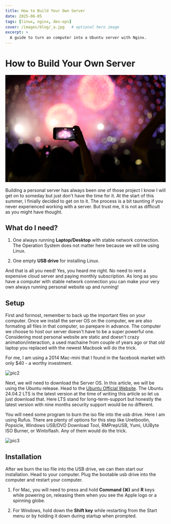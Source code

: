 ```yaml
---
title: How to Build Your Own Server
date: 2025‑06‑05
tags: [linux, nginx, dev‑ops]
cover: /images/blog/_a.jpg   # optional hero image
excerpt: >
  A guide to turn an computer into a Ubuntu server with Nginx.
---
```


# How to Build Your Own Server
![pic1](/images/blog/_a.jpg  "Title")


Building a personal server has always been one of those project I know I will get on to someday but just don't have the time for it. At the start of this summer, I finially decided to get on to it. The process is a bit taunting if you never experienced working with a server. But trust me, it is not as difficult as you might have thought.


## What do I need?

1. One always running **Laptop/Desktop** with stable network connection. The Operation System does not matter here because we will be using Linux.

2. One empty **USB drive** for installing Linux.

And that is all you need! Yes, you heard me right. No need to rent a expensive cloud server and paying monthly subscription. As long as you have a computer with stable network connection you can make your very own always running personal website up and running!

## Setup

First and formost, remember to back up the important files on your computer. Once we install the server OS on the computer, we are also formating all files in that computer, so parepare in advance. The computer we choose to host our server doesn't have to be a super powerful one. Considering most personal website are static and doesn't crazy animation/interaction, a used machaine from couple of years ago or that old laptop you replaced with the newest Macbook will do the trick.

For me, I am using a 2014 Mac-mini that I found in the facebook market with only $40 - a worthy investment. 

![pic2](/images/blog/_b.jpg  "pic2")

Next, we will need to download the Server OS. In this article, we will be using the Ubuntu release. Head to the [Ubuntu Official Website](https://ubuntu.com/download/server/). The Ubuntu 24.04.2 LTS is the latest version at the time of writing this article so let us just download that. Here LTS stand for long-term-support but honestly the latest version with nine months security support would be no different.

You will need some program to burn the iso file into the usb drive. Here I am using Rufus. There are plenty of options for this step like Unetbootin, Popsicle, Windows USB/DVD Download Tool, RMPrepUSB, Yumi, UUByte ISO Burner, or Wintoflash. Any of them would do the trick.

![pic3](/images/blog/_b.jpg  "pic3")

## Installation

After we burn the iso file into the USB drive, we can then start our installation. Head to your computer. Plug the bootable usb drive into the computer and restart your computer. 

1. For Mac, you will need to press and hold **Command (⌘)** and **R** keys while powering on, releasing them when you see the Apple logo or a spinning globe. 

2. For Windows, hold down the **Shift key** while restarting from the Start menu or by holding it down during startup when prompted.


